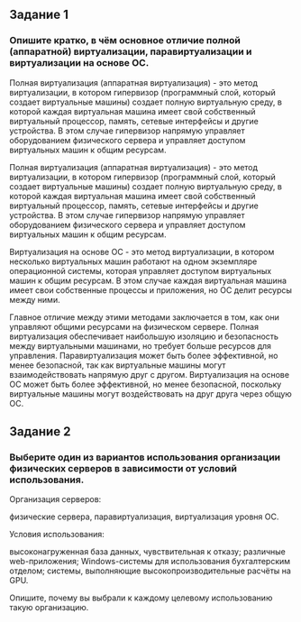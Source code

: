 ## Задание 1
### Опишите кратко, в чём основное отличие полной (аппаратной) виртуализации, паравиртуализации и виртуализации на основе ОС.
Полная виртуализация (аппаратная виртуализация) - это метод виртуализации, в котором гипервизор (программный слой, который создает виртуальные машины) создает полную виртуальную среду, 
в которой каждая виртуальная машина имеет свой собственный виртуальный процессор, память, сетевые интерфейсы и другие устройства. 
В этом случае гипервизор напрямую управляет оборудованием физического сервера и управляет доступом виртуальных машин к общим ресурсам.

Полная виртуализация (аппаратная виртуализация) - это метод виртуализации, в котором гипервизор (программный слой, который создает виртуальные машины) создает полную виртуальную среду, 
в которой каждая виртуальная машина имеет свой собственный виртуальный процессор, память, сетевые интерфейсы и другие устройства. 
В этом случае гипервизор напрямую управляет оборудованием физического сервера и управляет доступом виртуальных машин к общим ресурсам.

Виртуализация на основе ОС - это метод виртуализации, в котором несколько виртуальных машин работают на одном экземпляре операционной системы, которая управляет доступом виртуальных машин к общим ресурсам. 
В этом случае каждая виртуальная машина имеет свои собственные процессы и приложения, но ОС делит ресурсы между ними.

Главное отличие между этими методами заключается в том, как они управляют общими ресурсами на физическом сервере. Полная виртуализация обеспечивает наибольшую изоляцию и безопасность между виртуальными машинами, но требует больше ресурсов для управления. Паравиртуализация может быть более эффективной, но менее безопасной, так как виртуальные машины могут взаимодействовать напрямую друг с другом. Виртуализация на основе ОС может быть более эффективной, но менее безопасной, поскольку виртуальные машины могут воздействовать на друг друга через общую ОС.

## Задание 2
### Выберите один из вариантов использования организации физических серверов в зависимости от условий использования.

Организация серверов:

физические сервера,
паравиртуализация,
виртуализация уровня ОС.

Условия использования:

высоконагруженная база данных, чувствительная к отказу;
различные web-приложения;
Windows-системы для использования бухгалтерским отделом;
системы, выполняющие высокопроизводительные расчёты на GPU.

Опишите, почему вы выбрали к каждому целевому использованию такую организацию.

